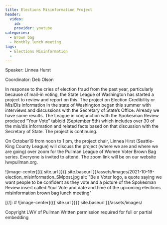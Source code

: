 ```yaml
---
title: Elections Misinformation Project
header:
  video:
    id:
    provider: youtube
categories:
  - Brown bag
  - Monthly lunch meeting
tags:
  - Elections Misinformation
  -
---
```


Speaker: Linnea Hurst

Coordinator: Deb Olson

In response to the cries of election fraud from the past year, particularly because of mail-in voting, the State League of Washington has started a project to review and report on this. The project on Election Credibility or Mis/Dis information in the state of Washington began this summer with interviews and discussions with the Secretary of State’s Office.  Already we have some results. The League in conjunction with the Spokesman Review produced “Your Vote” tabloid (September 5th) which includes over 30 of the mis/dis information and related facts based on that discussion with the Secretary of State. The project is continuing. 

On October19 from noon to 1 pm, the project chair, Linnea Hirst (Seattle-King County League) will discuss the project (where we are and where we are going) over zoom for the Pullman League of Women Voter Brown Bag series. Everyone is invited to attend. The zoom link will be on our website lwvpullman.org.


![image-center]({{ site.url }}{{ site.baseurl }}/assets/images/2021-10-19-election_misinformation_SMpost.jpg
alt: "Be a Voter logo, a quote saying we want people to be confident as they vote and a picture of the Spokesman Review insert called Your Vote and date and time of the upcoming elections misinformation brown bag lunch meeting"

[//]: # ![image-center]({{ site.url }}{{ site.baseurl }}/assets/images/

Copyright LWV of Pullman
Written permission required for full or partial embedding

<!---change the title to whatever you want the post to be titled
change the ID out to the end of the youtube link https://youtu.be/r61ARK4Qv9c -->
